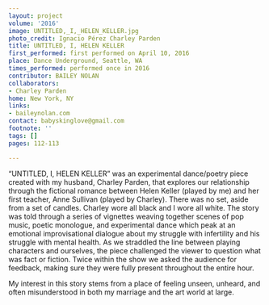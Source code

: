 ```yaml
---
layout: project
volume: '2016'
image: UNTITLED,_I,_HELEN_KELLER.jpg
photo_credit: Ignacio Pérez Charley Parden
title: UNTITLED, I, HELEN KELLER
first_performed: first performed on April 10, 2016
place: Dance Underground, Seattle, WA
times_performed: performed once in 2016
contributor: BAILEY NOLAN
collaborators:
- Charley Parden
home: New York, NY
links:
- baileynolan.com
contact: babyskinglove@gmail.com
footnote: ''
tags: []
pages: 112-113

---
```


“UNTITLED, I, HELEN KELLER” was an experimental dance/poetry piece created with my husband, Charley Parden, that explores our relationship through the fictional romance between Helen Keller (played by me) and her first teacher, Anne Sullivan (played by Charley). There was no set, aside from a set of candles. Charley wore all black and I wore all white. The story was told through a series of vignettes weaving together scenes of pop music, poetic monologue, and experimental dance which peak at an emotional improvisational dialogue about my struggle with infertility and his struggle with mental health. As we straddled the line between playing characters and ourselves, the piece challenged the viewer to question what was fact or fiction. Twice within the show we asked the audience for feedback, making sure they were fully present throughout the entire hour.

My interest in this story stems from a place of feeling unseen, unheard, and often misunderstood in both my marriage and the art world at large.
